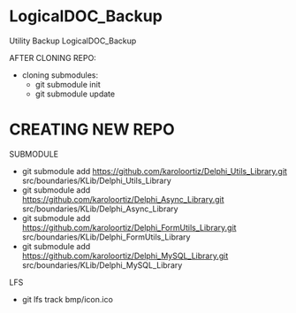 # LogicalDOC_Backup
Utility Backup LogicalDOC_Backup

AFTER CLONING REPO:
- cloning submodules:
  - git submodule init 
  - git submodule update

# CREATING NEW REPO

SUBMODULE
- git submodule add https://github.com/karoloortiz/Delphi_Utils_Library.git src/boundaries/KLib/Delphi_Utils_Library
- git submodule add https://github.com/karoloortiz/Delphi_Async_Library.git src/boundaries/KLib/Delphi_Async_Library
- git submodule add https://github.com/karoloortiz/Delphi_FormUtils_Library.git src/boundaries/KLib/Delphi_FormUtils_Library
- git submodule add https://github.com/karoloortiz/Delphi_MySQL_Library.git src/boundaries/KLib/Delphi_MySQL_Library

LFS
- git lfs track bmp/icon.ico
